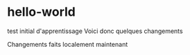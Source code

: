 # hello-world
test initial d'apprentissage
Voici donc quelques changements

Changements faits localement maintenant
